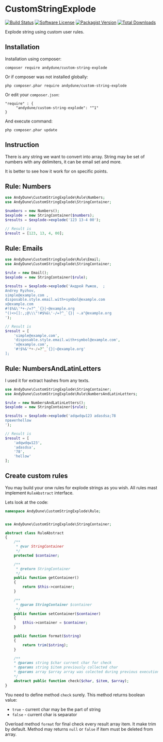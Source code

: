 # CustomStringExplode

[![Build Status](https://travis-ci.org/AndyDune/CustomStringExplode.svg?branch=master)](https://travis-ci.org/AndyDune/CustomStringExplode)
[![Software License](https://img.shields.io/badge/license-MIT-brightgreen.svg?style=flat-square)](LICENSE)
[![Packagist Version](https://img.shields.io/packagist/v/andydune/custom-string-explode.svg?style=flat-square)](https://packagist.org/packages/andydune/custom-string-explode)
[![Total Downloads](https://img.shields.io/packagist/dt/andydune/custom-string-explode.svg?style=flat-square)](https://packagist.org/packages/andydune/custom-string-explode)


Explode string using custom user rules.


Installation
------------

Installation using composer:

```
composer require andydune/custom-string-explode
```
Or if composer was not installed globally:
```
php composer.phar require andydune/custom-string-explode
```
Or edit your `composer.json`:
```
"require" : {
     "andydune/custom-string-explode": "^1"
}

```
And execute command:
```
php composer.phar update
```

Instruction
-------------

There is any string we want to convert into array. String may be set of numbers with any delimiters, it can be email set and more.

It is better to see how it work for on specific points. 

## Rule: Numbers

```php
use AndyDune\CustomStringExplode\Rule\Numbers;
use AndyDune\CustomStringExplode\StringContainer;

$numbers = new Numbers();
$explode = new StringContainer($numbers);
$results = $explode->explode('123 13-4 00');

// Result is
$result = [123, 13, 4, 00];

```

## Rule: Emails

```php
use AndyDune\CustomStringExplode\Rule\Email;
use AndyDune\CustomStringExplode\StringContainer;

$rule = new Email();
$explode = new StringContainer($rule);

$results = $explode->explode('Андрей Рыжов,  ;
Andrey Ryzhov,
simple@example.com ,
disposable.style.email.with+symbol@example.com
x@example.com
#!$%&\'*+-/=?^_`{}|~@example.org
"()<>[]:,;@\\\"!#$%&\'-/=?^_`{}| ~.a"@example.org
');

// Result is
$result = [
    'simple@example.com', 
    'disposable.style.email.with+symbol@example.com', 
    'x@example.com', 
    '#!$%&'*+-/=?^_`{}|~@example.org'
];

```

## Rule: NumbersAndLatinLetters

I used it for extract hashes from any texts.

```php
use AndyDune\CustomStringExplode\StringContainer;
use AndyDune\CustomStringExplode\Rule\NumbersAndLatinLetters;

$rule = new NumbersAndLatinLetters();
$explode = new StringContainer($rule);

$results = $explode->explode('adqwdqw123 adasdsa;78
првиетhellow
');

// Result is
$result = [
    'adqwdqw123', 
    'adasdsa', 
    '78', 
    'hellow'
];
```


Create custom rules
----------------
You may build your onw rules for explode strings as you wish. All rules mast implement `RuleAbstract` interface.

Lets look at the code:
```php
namespace AndyDune\CustomStringExplode\Rule;


use AndyDune\CustomStringExplode\StringContainer;

abstract class RuleAbstract
{
    /**
     * @var StringContainer
     */
    protected $container;

    /**
     * @return StringContainer
     */
    public function getContainer()
    {
        return $this->container;
    }

    /**
     * @param StringContainer $container
     */
    public function setContainer($container)
    {
        $this->container = $container;
    }

    public function format($string)
    {
        return trim($string);
    }

    /**
    * @params string $char current char for check
    * @params string $item previously collected char
    * @params array $array array was colected during previous executions of method
    */
    abstract public function check($char, $item, $array);
}
```

You need to define method `check` surely. This method returns boolean value:

- `true` - current char may be the part of string
- `false` - current char is separator 

Overload method `format` for final check every result array item. It make trim by default. 
Method may returns `null` or `false` if item must be deleted from array.